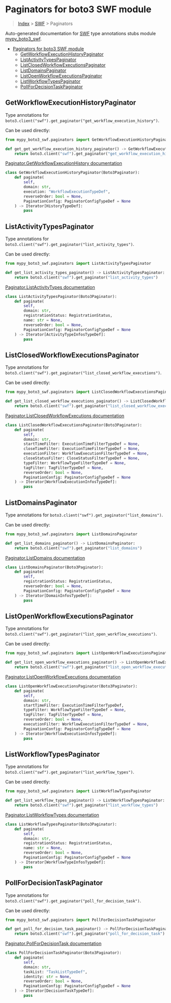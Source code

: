 # Paginators for boto3 SWF module

> [Index](../index.md) > [SWF](./index.md) > Paginators

Auto-generated documentation for [SWF](https://boto3.amazonaws.com/v1/documentation/api/latest/reference/services/swf.html#SWF)
type annotations stubs module [mypy_boto3_swf](https://pypi.org/project/mypy-boto3-swf/).

- [Paginators for boto3 SWF module](#paginators-for-boto3-swf-module)
  - [GetWorkflowExecutionHistoryPaginator](#getworkflowexecutionhistorypaginator)
  - [ListActivityTypesPaginator](#listactivitytypespaginator)
  - [ListClosedWorkflowExecutionsPaginator](#listclosedworkflowexecutionspaginator)
  - [ListDomainsPaginator](#listdomainspaginator)
  - [ListOpenWorkflowExecutionsPaginator](#listopenworkflowexecutionspaginator)
  - [ListWorkflowTypesPaginator](#listworkflowtypespaginator)
  - [PollForDecisionTaskPaginator](#pollfordecisiontaskpaginator)

## GetWorkflowExecutionHistoryPaginator

Type annotations for `boto3.client("swf").get_paginator("get_workflow_execution_history")`.

Can be used directly:

```python
from mypy_boto3_swf.paginators import GetWorkflowExecutionHistoryPaginator

def get_get_workflow_execution_history_paginator() -> GetWorkflowExecutionHistoryPaginator:
    return boto3.client("swf").get_paginator("get_workflow_execution_history")
```

[Paginator.GetWorkflowExecutionHistory documentation](https://boto3.amazonaws.com/v1/documentation/api/latest/reference/services/swf.html#SWF.Paginator.GetWorkflowExecutionHistory)

```python
class GetWorkflowExecutionHistoryPaginator(Boto3Paginator):
    def paginate(
        self,
        domain: str,
        execution: "WorkflowExecutionTypeDef",
        reverseOrder: bool = None,
        PaginationConfig: PaginatorConfigTypeDef = None
    ) -> Iterator[HistoryTypeDef]:
        pass
```
## ListActivityTypesPaginator

Type annotations for `boto3.client("swf").get_paginator("list_activity_types")`.

Can be used directly:

```python
from mypy_boto3_swf.paginators import ListActivityTypesPaginator

def get_list_activity_types_paginator() -> ListActivityTypesPaginator:
    return boto3.client("swf").get_paginator("list_activity_types")
```

[Paginator.ListActivityTypes documentation](https://boto3.amazonaws.com/v1/documentation/api/latest/reference/services/swf.html#SWF.Paginator.ListActivityTypes)

```python
class ListActivityTypesPaginator(Boto3Paginator):
    def paginate(
        self,
        domain: str,
        registrationStatus: RegistrationStatus,
        name: str = None,
        reverseOrder: bool = None,
        PaginationConfig: PaginatorConfigTypeDef = None
    ) -> Iterator[ActivityTypeInfosTypeDef]:
        pass
```
## ListClosedWorkflowExecutionsPaginator

Type annotations for `boto3.client("swf").get_paginator("list_closed_workflow_executions")`.

Can be used directly:

```python
from mypy_boto3_swf.paginators import ListClosedWorkflowExecutionsPaginator

def get_list_closed_workflow_executions_paginator() -> ListClosedWorkflowExecutionsPaginator:
    return boto3.client("swf").get_paginator("list_closed_workflow_executions")
```

[Paginator.ListClosedWorkflowExecutions documentation](https://boto3.amazonaws.com/v1/documentation/api/latest/reference/services/swf.html#SWF.Paginator.ListClosedWorkflowExecutions)

```python
class ListClosedWorkflowExecutionsPaginator(Boto3Paginator):
    def paginate(
        self,
        domain: str,
        startTimeFilter: ExecutionTimeFilterTypeDef = None,
        closeTimeFilter: ExecutionTimeFilterTypeDef = None,
        executionFilter: WorkflowExecutionFilterTypeDef = None,
        closeStatusFilter: CloseStatusFilterTypeDef = None,
        typeFilter: WorkflowTypeFilterTypeDef = None,
        tagFilter: TagFilterTypeDef = None,
        reverseOrder: bool = None,
        PaginationConfig: PaginatorConfigTypeDef = None
    ) -> Iterator[WorkflowExecutionInfosTypeDef]:
        pass
```
## ListDomainsPaginator

Type annotations for `boto3.client("swf").get_paginator("list_domains")`.

Can be used directly:

```python
from mypy_boto3_swf.paginators import ListDomainsPaginator

def get_list_domains_paginator() -> ListDomainsPaginator:
    return boto3.client("swf").get_paginator("list_domains")
```

[Paginator.ListDomains documentation](https://boto3.amazonaws.com/v1/documentation/api/latest/reference/services/swf.html#SWF.Paginator.ListDomains)

```python
class ListDomainsPaginator(Boto3Paginator):
    def paginate(
        self,
        registrationStatus: RegistrationStatus,
        reverseOrder: bool = None,
        PaginationConfig: PaginatorConfigTypeDef = None
    ) -> Iterator[DomainInfosTypeDef]:
        pass
```
## ListOpenWorkflowExecutionsPaginator

Type annotations for `boto3.client("swf").get_paginator("list_open_workflow_executions")`.

Can be used directly:

```python
from mypy_boto3_swf.paginators import ListOpenWorkflowExecutionsPaginator

def get_list_open_workflow_executions_paginator() -> ListOpenWorkflowExecutionsPaginator:
    return boto3.client("swf").get_paginator("list_open_workflow_executions")
```

[Paginator.ListOpenWorkflowExecutions documentation](https://boto3.amazonaws.com/v1/documentation/api/latest/reference/services/swf.html#SWF.Paginator.ListOpenWorkflowExecutions)

```python
class ListOpenWorkflowExecutionsPaginator(Boto3Paginator):
    def paginate(
        self,
        domain: str,
        startTimeFilter: ExecutionTimeFilterTypeDef,
        typeFilter: WorkflowTypeFilterTypeDef = None,
        tagFilter: TagFilterTypeDef = None,
        reverseOrder: bool = None,
        executionFilter: WorkflowExecutionFilterTypeDef = None,
        PaginationConfig: PaginatorConfigTypeDef = None
    ) -> Iterator[WorkflowExecutionInfosTypeDef]:
        pass
```
## ListWorkflowTypesPaginator

Type annotations for `boto3.client("swf").get_paginator("list_workflow_types")`.

Can be used directly:

```python
from mypy_boto3_swf.paginators import ListWorkflowTypesPaginator

def get_list_workflow_types_paginator() -> ListWorkflowTypesPaginator:
    return boto3.client("swf").get_paginator("list_workflow_types")
```

[Paginator.ListWorkflowTypes documentation](https://boto3.amazonaws.com/v1/documentation/api/latest/reference/services/swf.html#SWF.Paginator.ListWorkflowTypes)

```python
class ListWorkflowTypesPaginator(Boto3Paginator):
    def paginate(
        self,
        domain: str,
        registrationStatus: RegistrationStatus,
        name: str = None,
        reverseOrder: bool = None,
        PaginationConfig: PaginatorConfigTypeDef = None
    ) -> Iterator[WorkflowTypeInfosTypeDef]:
        pass
```
## PollForDecisionTaskPaginator

Type annotations for `boto3.client("swf").get_paginator("poll_for_decision_task")`.

Can be used directly:

```python
from mypy_boto3_swf.paginators import PollForDecisionTaskPaginator

def get_poll_for_decision_task_paginator() -> PollForDecisionTaskPaginator:
    return boto3.client("swf").get_paginator("poll_for_decision_task")
```

[Paginator.PollForDecisionTask documentation](https://boto3.amazonaws.com/v1/documentation/api/latest/reference/services/swf.html#SWF.Paginator.PollForDecisionTask)

```python
class PollForDecisionTaskPaginator(Boto3Paginator):
    def paginate(
        self,
        domain: str,
        taskList: "TaskListTypeDef",
        identity: str = None,
        reverseOrder: bool = None,
        PaginationConfig: PaginatorConfigTypeDef = None
    ) -> Iterator[DecisionTaskTypeDef]:
        pass
```